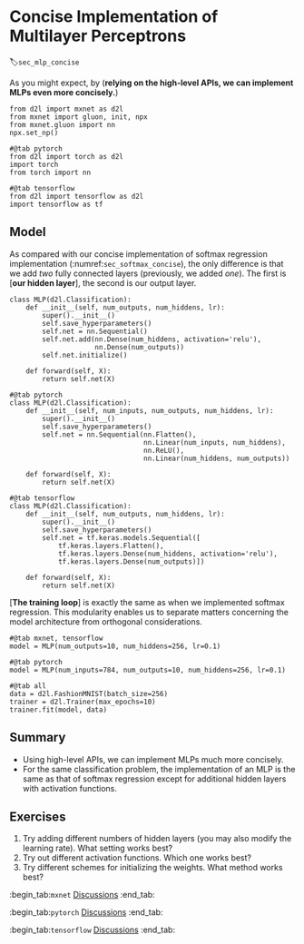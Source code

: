 # Concise Implementation of Multilayer Perceptrons
:label:`sec_mlp_concise`

As you might expect, by (**relying on the high-level APIs,
we can implement MLPs even more concisely.**)

```{.python .input}
from d2l import mxnet as d2l
from mxnet import gluon, init, npx
from mxnet.gluon import nn
npx.set_np()
```

```{.python .input}
#@tab pytorch
from d2l import torch as d2l
import torch
from torch import nn
```

```{.python .input}
#@tab tensorflow
from d2l import tensorflow as d2l
import tensorflow as tf
```

## Model

As compared with our concise implementation
of softmax regression implementation
(:numref:`sec_softmax_concise`),
the only difference is that we add
*two* fully connected layers
(previously, we added *one*).
The first is [**our hidden layer**],
the second is our output layer.

```{.python .input}
class MLP(d2l.Classification):
    def __init__(self, num_outputs, num_hiddens, lr):
        super().__init__()
        self.save_hyperparameters()
        self.net = nn.Sequential()
        self.net.add(nn.Dense(num_hiddens, activation='relu'),
                     nn.Dense(num_outputs))
        self.net.initialize()

    def forward(self, X):
        return self.net(X)    
```

```{.python .input}
#@tab pytorch
class MLP(d2l.Classification):
    def __init__(self, num_inputs, num_outputs, num_hiddens, lr):
        super().__init__()
        self.save_hyperparameters()
        self.net = nn.Sequential(nn.Flatten(),
                                 nn.Linear(num_inputs, num_hiddens),
                                 nn.ReLU(),
                                 nn.Linear(num_hiddens, num_outputs))

    def forward(self, X):
        return self.net(X)
```

```{.python .input}
#@tab tensorflow
class MLP(d2l.Classification):
    def __init__(self, num_outputs, num_hiddens, lr):
        super().__init__()
        self.save_hyperparameters()
        self.net = tf.keras.models.Sequential([
            tf.keras.layers.Flatten(),
            tf.keras.layers.Dense(num_hiddens, activation='relu'),
            tf.keras.layers.Dense(num_outputs)])
        
    def forward(self, X):
        return self.net(X)    
```

[**The training loop**] is exactly the same
as when we implemented softmax regression.
This modularity enables us to separate
matters concerning the model architecture
from orthogonal considerations.

```{.python .input}
#@tab mxnet, tensorflow
model = MLP(num_outputs=10, num_hiddens=256, lr=0.1)
```

```{.python .input}
#@tab pytorch
model = MLP(num_inputs=784, num_outputs=10, num_hiddens=256, lr=0.1)
```

```{.python .input}
#@tab all
data = d2l.FashionMNIST(batch_size=256)
trainer = d2l.Trainer(max_epochs=10)
trainer.fit(model, data)
```

## Summary

* Using high-level APIs, we can implement MLPs much more concisely.
* For the same classification problem, the implementation of an MLP is the same as that of softmax regression except for additional hidden layers with activation functions.

## Exercises

1. Try adding different numbers of hidden layers (you may also modify the learning rate). What setting works best?
1. Try out different activation functions. Which one works best?
1. Try different schemes for initializing the weights. What method works best?

:begin_tab:`mxnet`
[Discussions](https://discuss.d2l.ai/t/94)
:end_tab:

:begin_tab:`pytorch`
[Discussions](https://discuss.d2l.ai/t/95)
:end_tab:

:begin_tab:`tensorflow`
[Discussions](https://discuss.d2l.ai/t/262)
:end_tab:
